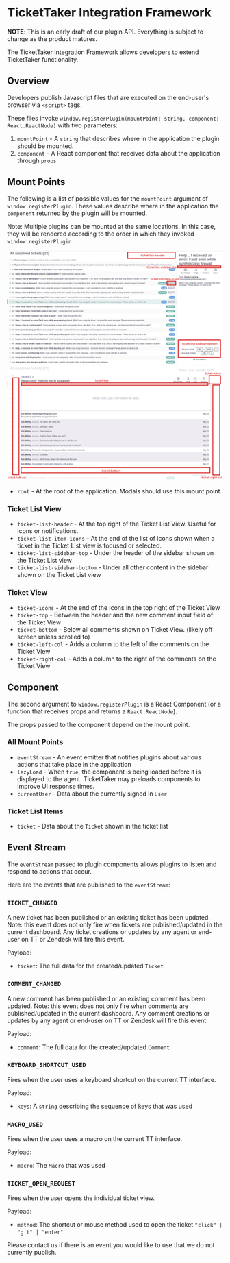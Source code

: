 # TicketTaker Integration Framework

**NOTE**: This is an early draft of our plugin API. Everything is subject to change as the product matures.

The TicketTaker Integration Framework allows developers to extend TicketTaker functionality.

## Overview

Developers publish Javascript files that are executed on the end-user's browser via `<script>` tags.

These files invoke `window.registerPlugin(mountPoint: string, component: React.ReactNode)` with two parameters:

1. `mountPoint` - A `string` that describes where in the application the plugin should be mounted.
2. `component` - A React component that receives data about the application through `props`

## Mount Points

The following is a list of possible values for the `mountPoint` argument of `window.registerPlugin`. These values describe where in the application the `component` returned by the plugin will be mounted.

Note: Multiple plugins can be mounted at the same locations. In this case, they will be rendered according to the order in which they invoked `window.registerPlugin`

![Ticket List View Mount Points](mount-points-ticket-list-view.png)
![Ticket View Mount Points](mount-points-ticket-view.png)

- `root` - At the root of the application. Modals should use this mount point.

### Ticket List View

- `ticket-list-header` - At the top right of the Ticket List View. Useful for icons or notifications.
- `ticket-list-item-icons` - At the end of the list of icons shown when a ticket in the Ticket List view is focused or selected.
- `ticket-list-sidebar-top` - Under the header of the sidebar shown on the Ticket List view
- `ticket-list-sidebar-bottom` - Under all other content in the sidebar shown on the Ticket List view

### Ticket View

- `ticket-icons` - At the end of the icons in the top right of the Ticket View
- `ticket-top` - Between the header and the new comment input field of the Ticket View
- `ticket-bottom` - Below all comments shown on Ticket View. (likely off screen unless scrolled to)
- `ticket-left-col` - Adds a column to the left of the comments on the Ticket View
- `ticket-right-col` - Adds a column to the right of the comments on the Ticket View

## Component

The second argument to `window.registerPlugin` is a React Component (or a function that receives props and returns a `React.ReactNode`).

The props passed to the component depend on the mount point.

### All Mount Points

- `eventStream` - An event emitter that notifies plugins about various actions that take place in the application
- `lazyLoad` - When `true`, the component is being loaded before it is displayed to the agent. TicketTaker may preloads components to improve UI response times.
- `currentUser` - Data about the currently signed in `User`

### Ticket List Items

- `ticket` - Data about the `Ticket` shown in the ticket list

## Event Stream

The `eventStream` passed to plugin components allows plugins to listen and respond to actions that occur.

Here are the events that are published to the `eventStream`:

### `TICKET_CHANGED`

A new ticket has been published or an existing ticket has been updated. Note: this event does not only fire when tickets are published/updated in the current dashboard. Any ticket creations or updates by any agent or end-user on TT or Zendesk will fire this event.

Payload:

- `ticket`: The full data for the created/updated `Ticket`

### `COMMENT_CHANGED`

A new comment has been published or an existing comment has been updated. Note: this event does not only fire when comments are published/updated in the current dashboard. Any comment creations or updates by any agent or end-user on TT or Zendesk will fire this event.

Payload:

- `comment`: The full data for the created/updated `Comment`

### `KEYBOARD_SHORTCUT_USED`

Fires when the user uses a keyboard shortcut on the current TT interface.

Payload:

- `keys`: A `string` describing the sequence of keys that was used

### `MACRO_USED`

Fires when the user uses a macro on the current TT interface.

Payload:

- `macro`: The `Macro` that was used

### `TICKET_OPEN_REQUEST`

Fires when the user opens the individual ticket view.

Payload:

- `method`: The shortcut or mouse method used to open the ticket `"click" | "g t" | "enter"`

Please contact us if there is an event you would like to use that we do not currently publish.
